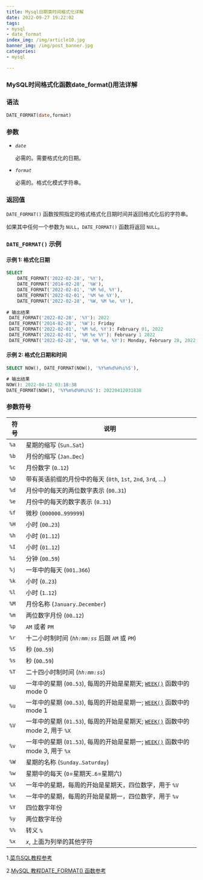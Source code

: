 ```yaml
---
title: Mysql日期类时间格式化详解
date: 2022-09-27 19:22:02
tags: 
- mysql
- date_format
index_img: /img/article10.jpg
banner_img: /img/post_banner.jpg
categories:
- mysql

---
```


### MySQL时间格式化函数date_format()用法详解

### 语法

```sql
DATE_FORMAT(date,format)
```

### 参数

- *`date`*

    必需的。需要格式化的日期。

- *`format`*

    必需的。格式化模式字符串。

### 返回值

`DATE_FORMAT()` 函数按照指定的格式格式化日期时间并返回格式化后的字符串。

如果其中任何一个参数为 `NULL`，`DATE_FORMAT()` 函数将返回 `NULL`。

### `DATE_FORMAT()` 示例

#### 示例 1: 格式化日期

```sql
SELECT
    DATE_FORMAT('2022-02-28', '%Y'),
    DATE_FORMAT('2014-02-28', '%W'),
    DATE_FORMAT('2022-02-01', '%M %d, %Y'),
    DATE_FORMAT('2022-02-01', '%M %e %Y'),
    DATE_FORMAT('2022-02-28', '%W, %M %e, %Y'),
    
# 输出结果
 DATE_FORMAT('2022-02-28', '%Y'): 2022
 DATE_FORMAT('2014-02-28', '%W'): Friday
 DATE_FORMAT('2022-02-01', '%M %d, %Y'): February 01, 2022
 DATE_FORMAT('2022-02-01', '%M %e %Y'): February 1 2022
 DATE_FORMAT('2022-02-28', '%W, %M %e, %Y'): Monday, February 28, 2022
```

#### 示例 2: 格式化日期和时间

```sql
SELECT NOW(), DATE_FORMAT(NOW(), '%Y%m%d%H%i%S'),

# 输出结果
NOW(): 2022-04-12 03:18:38
DATE_FORMAT(NOW(), '%Y%m%d%H%i%S'): 20220412031838
```

### 参数符号

| 符号 | 说明                                                         |
| ---- | ------------------------------------------------------------ |
| `%a` | 星期的缩写 (`Sun`..`Sat`)                                    |
| `%b` | 月份的缩写 (`Jan`..`Dec`)                                    |
| `%c` | 月份数字 (`0`..`12`)                                         |
| `%D` | 带有英语前缀的月份中的每天 (`0th`, `1st`, `2nd`, `3rd`, …)   |
| `%d` | 月份中的每天的两位数字表示 (`00`..`31`)                      |
| `%e` | 月份中的每天的数字表示 (`0`..`31`)                           |
| `%f` | 微秒 (`000000`..`999999`)                                    |
| `%H` | 小时 (`00`..`23`)                                            |
| `%h` | 小时 (`01`..`12`)                                            |
| `%I` | 小时 (`01`..`12`)                                            |
| `%i` | 分钟 (`00`..`59`)                                            |
| `%j` | 一年中的每天 (`001`..`366`)                                  |
| `%k` | 小时 (`0`..`23`)                                             |
| `%l` | 小时 (`1`..`12`)                                             |
| `%M` | 月份名称 (`January`..`December`)                             |
| `%m` | 两位数字月份 (`00`..`12`)                                    |
| `%p` | `AM` 或者 `PM`                                               |
| `%r` | 十二小时制时间 (*`hh:mm:ss`* 后跟 `AM` 或 `PM`)              |
| `%S` | 秒 (`00`..`59`)                                              |
| `%s` | 秒 (`00`..`59`)                                              |
| `%T` | 二十四小时制时间 (*`hh:mm:ss`*)                              |
| `%U` | 一年中的星期 (`00`..`53`), 每周的开始是星期天; [`WEEK()`](https://www.sjkjc.com/mysql-ref/week/) 函数中的 mode 0 |
| `%u` | 一年中的星期 (`00`..`53`), 每周的开始是星期一; [`WEEK()`](https://www.sjkjc.com/mysql-ref/week/) 函数中的 mode 1 |
| `%V` | 一年中的星期 (`01`..`53`), 每周的开始是星期天; [`WEEK()`](https://www.sjkjc.com/mysql-ref/week/) 函数中的 mode 2, 用于 `%X` |
| `%v` | 一年中的星期 (`01`..`53`), 每周的开始是星期一; [`WEEK()`](https://www.sjkjc.com/mysql-ref/week/) 函数中的 mode 3, 用于 `%x` |
| `%W` | 星期的名称 (`Sunday`..`Saturday`)                            |
| `%w` | 星期中的每天 (`0`=星期天..`6`=星期六)                        |
| `%X` | 一年中的星期，每周的开始是星期天，四位数字，用于 `%V`        |
| `%x` | 一年中的星期，每周的开始是星期一，四位数字，用于 `%v`        |
| `%Y` | 四位数字年份                                                 |
| `%y` | 两位数字年份                                                 |
| `%%` | 转义 `%`                                                     |
| `%x` | *`x`*, 上面为列举的其他字符                                  |

1.[菜鸟SQL教程参考](https://www.runoob.com/sql/sql-dates.html)

2.[MySQL 教程DATE_FORMAT() 函数参考](https://www.sjkjc.com/mysql-ref/date_format/)